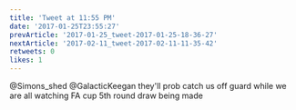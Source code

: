```yaml
---
title: 'Tweet at 11:55 PM'
date: '2017-01-25T23:55:27'
prevArticle: '2017-01-25_tweet-2017-01-25-18-36-27'
nextArticle: '2017-02-11_tweet-2017-02-11-11-35-42'
retweets: 0
likes: 1
---
```

@Simons_shed @GalacticKeegan they'll prob catch us off guard while we are all watching FA cup 5th round draw being made
